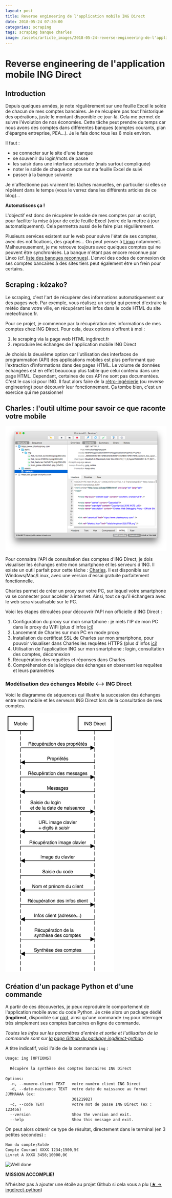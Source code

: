 ```yaml
---
layout: post
title: Reverse engineering de l'application mobile ING Direct
date: 2018-05-24 07:30:00
categories: scraping
tags: scraping banque charles
image: /assets/article_images/2018-05-24-reverse-engineering-de-l'application-mobile-ing-direct/banque.jpg
---
```


# Reverse engineering de l'application mobile ING Direct

## Introduction

Depuis quelques années, je note régulièrement sur une feuille Excel le solde de chacun de mes comptes bancaires. Je ne récupère pas tout l'historique des opérations, juste le montant disponible ce jour-là. Cela me permet de suivre l'évolution de nos économies.
Cette tâche peut prendre du temps car nous avons des comptes dans différentes banques (comptes courants, plan d'épargne entreprise, PEA...). Je le fais donc tous les 6 mois environ.

Il faut :
- se connecter sur le site d'une banque
- se souvenir du login/mots de passe
- les saisir dans une interface sécurisée (mais surtout compliquée)
- noter le solde de chaque compte sur ma feuille Excel de suivi
- passer à la banque suivante

Je n'affectionne pas vraiment les tâches manuelles, en particulier si elles se répètent dans le temps (vous le verrez dans les différents articles de ce blog)...

**Automatisons ça !**

L'objectif est donc de récupérer le solde de mes comptes par un script, pour faciliter la mise à jour de cette feuille Excel (voire de la mettre à jour automatiquement).
Cela permettra aussi de le faire plus régulièrement.

Plusieurs services existent sur le web pour suivre l'état de ses comptes, avec des notifications, des graphes... On peut penser à [Linxo](https://www.linxo.com/) notamment. Malheureusement, je me retrouve toujours avec quelques comptes qui ne peuvent être synchronisés. La banque n'étant pas encore reconnue par Linxo (cf. [liste des banques reconnues](https://www.linxo.com/decouvrir/liste-banques/)). L'envoi des codes de connexion de ses comptes bancaires à des sites tiers peut également être un frein pour certains.

## Scraping : kézako?

Le scraping, c'est l'art de récupérer des informations automatiquement sur des pages web. Par exemple, vous réalisez un script qui permet d'extraire la météo dans votre ville, en récupérant les infos dans le code HTML du site meteofrance.fr.

Pour ce projet, je commence par la récupération des informations de mes comptes chez ING Direct. Pour cela, deux options s'offrent à moi :

1) le scraping via la page web HTML ingdirect.fr
2) reproduire les échanges de l'application mobile ING Direct

Je choisis la deuxième option car l'utilisation des interfaces de programmation (API) des applications mobiles est plus performant que l'extraction d'informations dans des pages HTML. Le volume de données échangées est en effet beaucoup plus faible que celui contenu dans une page HTML.
Cependant, certaines de ces API ne sont pas documentées. C'est le cas ici pour ING. Il faut alors faire de la [rétro-ingénierie](https://fr.wikipedia.org/wiki/R%C3%A9tro-ing%C3%A9nierie) (ou reverse engineering) pour découvrir leur fonctionnement. Ça tombe bien, c'est un exercice qui me passionne!

## Charles : l'outil ultime pour savoir ce que raconte votre mobile

![Charles Proxy](/assets/article_images/2018-05-24-reverse-engineering-de-l'application-mobile-ing-direct/charles-macosx.png)

Pour connaitre l'API de consultation des comptes d'ING Direct, je dois visualiser les échanges entre mon smartphone et les serveurs d'ING. Il existe un outil parfait pour cette tâche : [Charles](https://www.charlesproxy.com/). Il est disponible sur Windows/Mac/Linux, avec une version d'essai gratuite parfaitement fonctionnelle.

Charles permet de créer un proxy sur votre PC, sur lequel votre smartphone va se connecter pour accéder à internet. Ainsi, tout ce qu'il échangera avec le web sera visualisable sur le PC.

Voici les étapes déroulées pour découvrir l'API non officielle d'ING Direct :

1) Configuration du proxy sur mon smartphone : je mets l'IP de mon PC dans le proxy du WiFi (plus d'infos [ici](https://www.charlesproxy.com/documentation/configuration/browser-and-system-configuration/))
2) Lancement de Charles sur mon PC en mode proxy
3) Installation du certificat SSL de Charles sur mon smartphone, pour pouvoir visualiser dans Charles les requêtes HTTPS (plus d'infos [ici](https://www.charlesproxy.com/documentation/using-charles/ssl-certificates/))
4) Utilisation de l'application ING sur mon smartphone : login, consultation des comptes, déconnexion
5) Récupération des requêtes et réponses dans Charles
6) Compréhension de la logique des échanges en observant les requêtes et leurs paramètres

### Modélisation des échanges Mobile ⟷ ING Direct

Voici le diagramme de séquences qui illustre la succession des échanges entre mon mobile et les serveurs ING Direct lors de la consultation de mes comptes.

![Diagramme de séquences mobile/ING](/assets/article_images/2018-05-24-reverse-engineering-de-l'application-mobile-ing-direct/diagramme_sequences_ING.png)

## Création d'un package Python et d'une commande

A partir de ces découvertes, je peux reproduire le comportement de l'application mobile avec du code Python. Je crée alors un package dédié (**ingdirect**, disponible sur [pip](https://pypi.org/project/ingdirect/)), ainsi qu'une commande `ing` pour interroger très simplement ses comptes bancaires en ligne de commande.

*Toutes les infos sur les paramètres d'entrée et sortie et l'utilisation de la commande sont sur [la page Github du package ingdirect-python](https://github.com/tducret/ingdirect-python).*

A titre indicatif, voici l'aide de la commande `ing` :

```
Usage: ing [OPTIONS]

  Récupère la synthèse des comptes bancaires ING Direct

Options:
  -n, --numero-client TEXT   votre numéro client ING Direct
  -d, --date-naissance TEXT  votre date de naissance au format JJMMAAAA (ex:
                             30121982)
  -c, --code TEXT            votre mot de passe ING Direct (ex : 123456)
  --version                  Show the version and exit.
  --help                     Show this message and exit.
  ```

On peut alors obtenir ce type de résultat, directement dans le terminal (en 3 petites secondes) :

```
Nom du compte;Solde
Compte Courant XXXX 1234;1500,5€
Livret A XXXX 3456;10000,0€
```

![Well done](https://media.giphy.com/media/Mp4hQy51LjY6A/giphy.gif)

**MISSION ACCOMPLIE!**

N'hésitez pas à ajouter une étoile au projet Github si cela vous a plu ([★ → ingdirect-python](https://github.com/tducret/ingdirect-python))